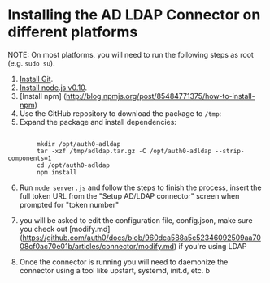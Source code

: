 # Installing the AD LDAP Connector on different platforms

NOTE: On most platforms, you will need to run the following steps as root (e.g. `sudo su`).

1.  [Install Git](https://git-scm.com/download/linux).
2.  [Install node.js v0.10](https://nodejs.org).
3.  [Install npm] (http://blog.npmjs.org/post/85484771375/how-to-install-npm)
4.  Use the GitHub repository to download the package <a class="download-github" href=""></a> to `/tmp`: <br>
    <code class="curl-example"></code>
5.  Expand the package and install dependencies: <br>
<code>
        mkdir /opt/auth0-adldap
        tar -xzf /tmp/adldap.tar.gz -C /opt/auth0-adldap --strip-components=1
        cd /opt/auth0-adldap
        npm install
</code>

6.  Run `node server.js` and follow the steps to finish the process, insert the full token URL from the "Setup AD/LDAP connector" screen when prompted for "token number"

7.  you will be asked to edit the configuration file, config.json, make sure you check out [modify.md] (https://github.com/auth0/docs/blob/960dca588a5c52346092509aa7008cf0ac70e01b/articles/connector/modify.md) if you're using LDAP 

8.  Once the connector is running you will need to daemonize the connector using a tool like upstart, systemd, init.d, etc. b

<script type="text/javascript">
  $.getJSON('https://cdn.auth0.com/connector/windows/latest.json', function (data) {
    $('.download-github')
        .attr('href', 'https://github.com/auth0/ad-ldap-connector/releases/tag/v' + data.version)
        .text('adldap-' + data.version);

    $('.curl-example')
      .text('curl -Lo /tmp/adldap.tar.gz \\\n    https://github.com/auth0/ad-ldap-connector/archive/v' + data.version + '.tar.gz');
  })
</script>
